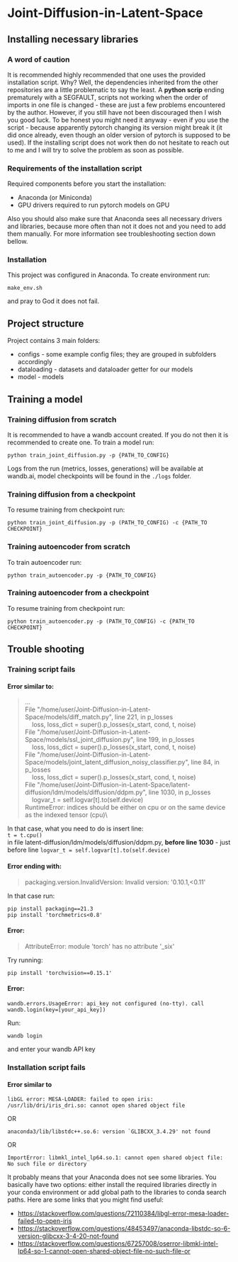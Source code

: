 # Joint-Diffusion-in-Latent-Space

## Installing necessary libraries

### A word of caution
It is recommended highly recommended that one uses the provided installation script. Why? Well, the dependencies inherited from the other repositories are a little problematic to say the least. A **python scrip** ending prematurely with a SEGFAULT, scripts not working when the order of imports in one file is changed - these are just a few problems encountered by the author. However, if you still have not been discouraged then I wish you good luck. To be honest you might need it anyway - even if you use the script - because apparently pytorch changing its version might break it (it did once already, even though an older version of pytorch is supposed to be used). If the installing script does not work then do not hesitate to reach out to me and I will try to solve the problem as soon as possible.

### Requirements of the installation script
Required components before you start the installation:
* Anaconda (or Miniconda)
* GPU drivers required to run pytorch models on GPU

Also you should also make sure that Anaconda sees all necessary drivers and libraries, because more often than not it does not and you need to add them manually. For more information see troubleshooting section down bellow.

### Installation
This project was configured in Anaconda. To create environment run:
```
make_env.sh
```
and pray to God it does not fail.

## Project structure
Project contains 3 main folders:
* configs - some example config files; they are grouped in subfolders accordingly
* dataloading - datasets and dataloader getter for our models
* model - models

## Training a model

### Training diffusion from scratch
It is recommended to have a wandb account created. If you do not then it is recommended to create one. To train a model run:
```
python train_joint_diffusion.py -p {PATH_TO_CONFIG}
```
Logs from the run (metrics, losses, generations) will be available at wandb.ai, model checkpoints will be found in the `./logs` folder.

### Training diffusion from a checkpoint
To resume training from checkpoint run:
```
python train_joint_diffusion.py -p (PATH_TO_CONFIG) -c {PATH_TO CHECKPOINT}
```

### Training autoencoder from scratch
To train autoencoder run:
```
python train_autoencoder.py -p {PATH_TO_CONFIG}
```

### Training autoencoder from a checkpoint
To resume training from checkpoint run:
```
python train_autoencoder.py -p (PATH_TO_CONFIG) -c {PATH_TO CHECKPOINT}
```

## Trouble shooting

### Training script fails
#### Error similar to:
>   ...\
>   File "/home/user/Joint-Diffusion-in-Latent-Space/models/diff_match.py", line 221, in p_losses\
>   &nbsp;&nbsp;&nbsp;  loss, loss_dict = super().p_losses(x_start, cond, t, noise)\
>   File "/home/user/Joint-Diffusion-in-Latent-Space/models/ssl_joint_diffusion.py", line 199, in p_losses\
>   &nbsp;&nbsp;&nbsp;  loss, loss_dict = super().p_losses(x_start, cond, t, noise)\
>   File "/home/user/Joint-Diffusion-in-Latent-Space/models/joint_latent_diffusion_noisy_classifier.py", line 84, in p_losses\
>   &nbsp;&nbsp;&nbsp;  loss, loss_dict = super().p_losses(x_start, cond, t, noise)\
>   File "/home/user/Joint-Diffusion-in-Latent-Space/latent-diffusion/ldm/models/diffusion/ddpm.py", line 1030, in p_losses\
>   &nbsp;&nbsp;&nbsp;  logvar_t = self.logvar[t].to(self.device)\
> RuntimeError: indices should be either on cpu or on the same device as the indexed tensor (cpu)\

In that case, what you need to do is insert line:\
`t = t.cpu()`\
in file latent-diffusion/ldm/models/diffusion/ddpm.py, **before line 1030** - just before line `logvar_t = self.logvar[t].to(self.device)`

#### Error ending with:
> packaging.version.InvalidVersion: Invalid version: '0.10.1,<0.11'

In that case run:
```
pip install packaging==21.3
pip install 'torchmetrics<0.8'
```

#### Error:
> AttributeError: module 'torch' has no attribute '_six'

Try running:
```
pip install 'torchvision==0.15.1'
```

#### Error:
```
wandb.errors.UsageError: api_key not configured (no-tty). call wandb.login(key=[your_api_key])
```
Run:
```
wandb login
```
and enter your wandb API key

### Installation script fails
#### Error similar to
```
libGL error: MESA-LOADER: failed to open iris: /usr/lib/dri/iris_dri.so: cannot open shared object file
```
OR
```
anaconda3/lib/libstdc++.so.6: version `GLIBCXX_3.4.29' not found
```
OR
```
ImportError: libmkl_intel_lp64.so.1: cannot open shared object file: No such file or directory
```
It probably means that your Anaconda does not see some libraries. You basically have two options: either install the required libraries directly in your conda environment or add global path to the libraries to conda search paths. Here are some links that you might find useful:
* https://stackoverflow.com/questions/72110384/libgl-error-mesa-loader-failed-to-open-iris
* https://stackoverflow.com/questions/48453497/anaconda-libstdc-so-6-version-glibcxx-3-4-20-not-found
* https://stackoverflow.com/questions/67257008/oserror-libmkl-intel-lp64-so-1-cannot-open-shared-object-file-no-such-file-or


